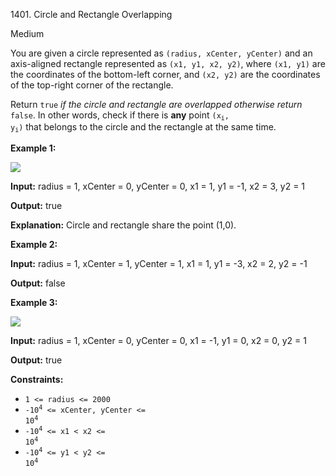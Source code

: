 1401\. Circle and Rectangle Overlapping

Medium

You are given a circle represented as `(radius, xCenter, yCenter)` and an axis-aligned rectangle represented as `(x1, y1, x2, y2)`, where `(x1, y1)` are the coordinates of the bottom-left corner, and `(x2, y2)` are the coordinates of the top-right corner of the rectangle.

Return `true` _if the circle and rectangle are overlapped otherwise return_ `false`. In other words, check if there is **any** point <code>(x<sub>i</sub>, y<sub>i</sub>)</code> that belongs to the circle and the rectangle at the same time.

**Example 1:**

![](https://assets.leetcode.com/uploads/2020/02/20/sample_4_1728.png)

**Input:** radius = 1, xCenter = 0, yCenter = 0, x1 = 1, y1 = -1, x2 = 3, y2 = 1

**Output:** true

**Explanation:** Circle and rectangle share the point (1,0).

**Example 2:**

**Input:** radius = 1, xCenter = 1, yCenter = 1, x1 = 1, y1 = -3, x2 = 2, y2 = -1

**Output:** false

**Example 3:**

![](https://assets.leetcode.com/uploads/2020/02/20/sample_2_1728.png)

**Input:** radius = 1, xCenter = 0, yCenter = 0, x1 = -1, y1 = 0, x2 = 0, y2 = 1

**Output:** true

**Constraints:**

*   `1 <= radius <= 2000`
*   <code>-10<sup>4</sup> <= xCenter, yCenter <= 10<sup>4</sup></code>
*   <code>-10<sup>4</sup> <= x1 < x2 <= 10<sup>4</sup></code>
*   <code>-10<sup>4</sup> <= y1 < y2 <= 10<sup>4</sup></code>